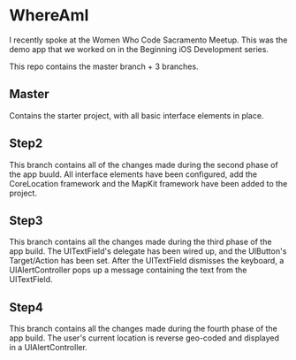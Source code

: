# WhereAmI
I recently spoke at the Women Who Code Sacramento Meetup. This was the demo app that we worked on in the Beginning iOS Development series.

This repo contains the master branch + 3 branches. 

## Master
Contains the starter project, with all basic interface elements in place.

## Step2
This branch contains all of the changes made during the second phase of the app buuld. All interface elements have been configured, add the CoreLocation framework and the MapKit framework have been added to the project.

## Step3
This branch contains all the changes made during the third phase of the app build. The UITextField's delegate has been wired up, and the UIButton's Target/Action has been set. After the UITextField dismisses the keyboard, a UIAlertController pops up a message containing the text from the UITextField.

## Step4
This branch contains all the changes made during the fourth phase of the app build. The user's current location is reverse geo-coded and displayed in a UIAlertController.
